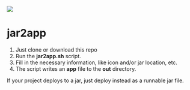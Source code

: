 ![](https://media1.giphy.com/media/tx5ZCFBWmYhvW/giphy.gif?cid=790b76115d2a5b94314b32692e6efa5d&rid=giphy.gif)
# jar2app

1. Just clone or download this repo
2. Run the **jar2app.sh** script.
3. Fill in the necessary information, like icon and/or jar location, etc.
4. The script writes an **app** file to the **out** directory.  

If your project deploys to a jar, just deploy instead as a runnable jar file.
